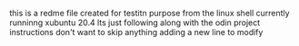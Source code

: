 this is a redme file created for testitn purpose from the linux shell
currently runninng xubuntu 20.4 lts
just following along with the odin project instructions
don't want to skip anything
adding a new line to modify
